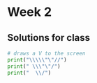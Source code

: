 # Week 2

## Solutions for class

```python
# draws a V to the screen
print("\\\\\"\"//")
print(" \\\"\"/")
print("  \\/")
```
